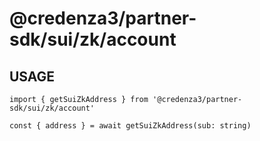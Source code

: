 # @credenza3/partner-sdk/sui/zk/account

## USAGE

```
import { getSuiZkAddress } from '@credenza3/partner-sdk/sui/zk/account'

const { address } = await getSuiZkAddress(sub: string)
```
